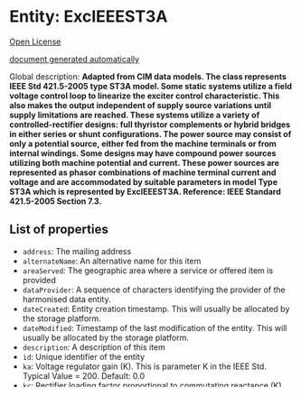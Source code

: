 Entity: ExcIEEEST3A  
===================  
[Open License](https://github.com/smart-data-models//dataModel.EnergyCIM/blob/master/ExcIEEEST3A/LICENSE.md)  
[document generated automatically](https://docs.google.com/presentation/d/e/2PACX-1vTs-Ng5dIAwkg91oTTUdt8ua7woBXhPnwavZ0FxgR8BsAI_Ek3C5q97Nd94HS8KhP-r_quD4H0fgyt3/pub?start=false&loop=false&delayms=3000#slide=id.gb715ace035_0_60)  
Global description: **Adapted from CIM data models. The class represents IEEE Std 421.5-2005 type ST3A model.  Some static systems utilize a field voltage control loop to linearize the exciter control characteristic. This also makes the output independent of supply source variations until supply limitations are reached.  These systems utilize a variety of controlled-rectifier designs: full thyristor complements or hybrid bridges in either series or shunt configurations. The power source may consist of only a potential source, either fed from the machine terminals or from internal windings. Some designs may have compound power sources utilizing both machine potential and current. These power sources are represented as phasor combinations of machine terminal current and voltage and are accommodated by suitable parameters in model Type ST3A which is represented by ExcIEEEST3A.   Reference: IEEE Standard 421.5-2005 Section 7.3.**  

## List of properties  

- `address`: The mailing address  - `alternateName`: An alternative name for this item  - `areaServed`: The geographic area where a service or offered item is provided  - `dataProvider`: A sequence of characters identifying the provider of the harmonised data entity.  - `dateCreated`: Entity creation timestamp. This will usually be allocated by the storage platform.  - `dateModified`: Timestamp of the last modification of the entity. This will usually be allocated by the storage platform.  - `description`: A description of this item  - `id`: Unique identifier of the entity  - `ka`: Voltage regulator gain (K). This is parameter K in the IEEE Std. Typical Value = 200. Default: 0.0  - `kc`: Rectifier loading factor proportional to commutating reactance (K). Typical Value = 0.2. Default: 0.0  - `kg`: Feedback gain constant of the inner loop field regulator (K).  Typical Value = 1. Default: 0.0  - `ki`: Potential circuit gain coefficient (K).  Typical Value = 0. Default: 0.0  - `km`: Forward gain constant of the inner loop field regulator (K).  Typical Value = 7.93. Default: 0.0  - `kp`: Potential circuit gain coefficient (K).  Typical Value = 6.15. Default: 0.0  - `location`:   - `name`: The name of this item.  - `owner`: A List containing a JSON encoded sequence of characters referencing the unique Ids of the owner(s)  - `seeAlso`: list of uri pointing to additional resources about the item  - `source`: A sequence of characters giving the original source of the entity data as a URL. Recommended to be the fully qualified domain name of the source provider, or the URL to the source object.  - `ta`: Voltage regulator time constant (T).  Typical Value = 0. Default: 0  - `tb`: Voltage regulator time constant (T).  Typical Value = 10. Default: 0  - `tc`: Voltage regulator time constant (T).  Typical Value = 1. Default: 0  - `thetap`: Potential circuit phase angle (thetap).  Typical Value = 0. Default: 0.0  - `tm`: Forward time constant of inner loop field regulator (T).  Typical Value = 0.4. Default: 0  - `type`: NGSI type. It has to be ExcIEEEST3A  - `vbmax`: Maximum excitation voltage (V).  Typical Value = 6.9. Default: 0.0  - `vgmax`: Maximum inner loop feedback voltage (V).  Typical Value = 5.8. Default: 0.0  - `vimax`: Maximum voltage regulator input limit (V).  Typical Value = 0.2. Default: 0.0  - `vimin`: Minimum voltage regulator input limit (V).  Typical Value = -0.2. Default: 0.0  - `vmmax`: Maximum inner loop output (V).  Typical Value = 1. Default: 0.0  - `vmmin`: Minimum inner loop output (V).  Typical Value = 0. Default: 0.0  - `vrmax`: Maximum voltage regulator output (V).  Typical Value = 10. Default: 0.0  - `vrmin`: Minimum voltage regulator output (V).  Typical Value = -10. Default: 0.0  - `xl`: Reactance associated with potential source (X).  Typical Value = 0.081. Default: 0.0    
Required properties  
Adapted from CIM data models and CIMpy - [https://github.com/sogno-platform/cimpy](https://github.com/sogno-platform/cimpy). This data model is a direct conversion of the Common Information Model (CIM) specified by the IEC61970 standard into smart data models. The python classes this model is based on were developed by these entities Institute for Automation of Complex Power Systems (ACS), EON Energy Research Center (EONERC) and RWTH University Aachen, Germany. Some properties can have wrong type. This was the case, please raise an issue or send mail to info@smartdatamodels.org.  
## Data Model description of properties  
Sorted alphabetically (click for details)  
<details><summary><strong>full yaml details</strong></summary>    
```yaml  
ExcIEEEST3A:    
  description: 'Adapted from CIM data models. The class represents IEEE Std 421.5-2005 type ST3A model.  Some static systems utilize a field voltage control loop to linearize the exciter control characteristic. This also makes the output independent of supply source variations until supply limitations are reached.  These systems utilize a variety of controlled-rectifier designs: full thyristor complements or hybrid bridges in either series or shunt configurations. The power source may consist of only a potential source, either fed from the machine terminals or from internal windings. Some designs may have compound power sources utilizing both machine potential and current. These power sources are represented as phasor combinations of machine terminal current and voltage and are accommodated by suitable parameters in model Type ST3A which is represented by ExcIEEEST3A.   Reference: IEEE Standard 421.5-2005 Section 7.3.'    
  properties:    
    address:    
      description: 'The mailing address'    
      properties:    
        addressCountry:    
          description: 'Property. The country. For example, Spain. Model:''https://schema.org/addressCountry'''    
          type: string    
        addressLocality:    
          description: 'Property. The locality in which the street address is, and which is in the region. Model:''https://schema.org/addressLocality'''    
          type: string    
        addressRegion:    
          description: 'Property. The region in which the locality is, and which is in the country. Model:''https://schema.org/addressRegion'''    
          type: string    
        postOfficeBoxNumber:    
          description: 'Property. The post office box number for PO box addresses. For example, 03578. Model:''https://schema.org/postOfficeBoxNumber'''    
          type: string    
        postalCode:    
          description: 'Property. The postal code. For example, 24004. Model:''https://schema.org/https://schema.org/postalCode'''    
          type: string    
        streetAddress:    
          description: 'Property. The street address. Model:''https://schema.org/streetAddress'''    
          type: string    
      type: Property    
      x-ngsi:    
        model: https://schema.org/address    
    alternateName:    
      description: 'An alternative name for this item'    
      type: Property    
    areaServed:    
      description: 'The geographic area where a service or offered item is provided'    
      type: Property    
      x-ngsi:    
        model: https://schema.org/Text    
    dataProvider:    
      description: 'A sequence of characters identifying the provider of the harmonised data entity.'    
      type: Property    
    dateCreated:    
      description: 'Entity creation timestamp. This will usually be allocated by the storage platform.'    
      format: date-time    
      type: Property    
    dateModified:    
      description: 'Timestamp of the last modification of the entity. This will usually be allocated by the storage platform.'    
      format: date-time    
      type: Property    
    description:    
      description: 'A description of this item'    
      type: Property    
    id:    
      anyOf: &excieeest3a_-_properties_-_owner_-_items_-_anyof    
        - description: 'Property. Identifier format of any NGSI entity'    
          maxLength: 256    
          minLength: 1    
          pattern: ^[\w\-\.\{\}\$\+\*\[\]`|~^@!,:\\]+$    
          type: string    
        - description: 'Property. Identifier format of any NGSI entity'    
          format: uri    
          type: string    
      description: 'Unique identifier of the entity'    
      type: Property    
    ka:    
      description: 'Voltage regulator gain (K). This is parameter K in the IEEE Std. Typical Value = 200. Default: 0.0'    
      type: number    
      x-ngsi:    
        model: https://schema.org/Number    
    kc:    
      description: 'Rectifier loading factor proportional to commutating reactance (K). Typical Value = 0.2. Default: 0.0'    
      type: number    
      x-ngsi:    
        model: https://schema.org/Number    
    kg:    
      description: 'Feedback gain constant of the inner loop field regulator (K).  Typical Value = 1. Default: 0.0'    
      type: number    
      x-ngsi:    
        model: https://schema.org/Number    
    ki:    
      description: 'Potential circuit gain coefficient (K).  Typical Value = 0. Default: 0.0'    
      type: number    
      x-ngsi:    
        model: https://schema.org/Number    
    km:    
      description: 'Forward gain constant of the inner loop field regulator (K).  Typical Value = 7.93. Default: 0.0'    
      type: number    
      x-ngsi:    
        model: https://schema.org/Number    
    kp:    
      description: 'Potential circuit gain coefficient (K).  Typical Value = 6.15. Default: 0.0'    
      type: number    
      x-ngsi:    
        model: https://schema.org/Number    
    location:    
      $id: https://geojson.org/schema/Geometry.json    
      $schema: "http://json-schema.org/draft-07/schema#"    
      oneOf:    
        - properties:    
            bbox:    
              items:    
                type: number    
              minItems: 4    
              type: array    
            coordinates:    
              items:    
                type: number    
              minItems: 2    
              type: array    
            type:    
              enum:    
                - Point    
              type: string    
          required:    
            - type    
            - coordinates    
          title: 'GeoJSON Point'    
          type: object    
        - properties:    
            bbox:    
              items:    
                type: number    
              minItems: 4    
              type: array    
            coordinates:    
              items:    
                items:    
                  type: number    
                minItems: 2    
                type: array    
              minItems: 2    
              type: array    
            type:    
              enum:    
                - LineString    
              type: string    
          required:    
            - type    
            - coordinates    
          title: 'GeoJSON LineString'    
          type: object    
        - properties:    
            bbox:    
              items:    
                type: number    
              minItems: 4    
              type: array    
            coordinates:    
              items:    
                items:    
                  items:    
                    type: number    
                  minItems: 2    
                  type: array    
                minItems: 4    
                type: array    
              type: array    
            type:    
              enum:    
                - Polygon    
              type: string    
          required:    
            - type    
            - coordinates    
          title: 'GeoJSON Polygon'    
          type: object    
        - properties:    
            bbox:    
              items:    
                type: number    
              minItems: 4    
              type: array    
            coordinates:    
              items:    
                items:    
                  type: number    
                minItems: 2    
                type: array    
              type: array    
            type:    
              enum:    
                - MultiPoint    
              type: string    
          required:    
            - type    
            - coordinates    
          title: 'GeoJSON MultiPoint'    
          type: object    
        - properties:    
            bbox:    
              items:    
                type: number    
              minItems: 4    
              type: array    
            coordinates:    
              items:    
                items:    
                  items:    
                    type: number    
                  minItems: 2    
                  type: array    
                minItems: 2    
                type: array    
              type: array    
            type:    
              enum:    
                - MultiLineString    
              type: string    
          required:    
            - type    
            - coordinates    
          title: 'GeoJSON MultiLineString'    
          type: object    
        - properties:    
            bbox:    
              items:    
                type: number    
              minItems: 4    
              type: array    
            coordinates:    
              items:    
                items:    
                  items:    
                    items:    
                      type: number    
                    minItems: 2    
                    type: array    
                  minItems: 4    
                  type: array    
                type: array    
              type: array    
            type:    
              enum:    
                - MultiPolygon    
              type: string    
          required:    
            - type    
            - coordinates    
          title: 'GeoJSON MultiPolygon'    
          type: object    
      title: 'GeoJSON Geometry'    
    name:    
      description: 'The name of this item.'    
      type: Property    
    owner:    
      description: 'A List containing a JSON encoded sequence of characters referencing the unique Ids of the owner(s)'    
      items:    
        anyOf: *excieeest3a_-_properties_-_owner_-_items_-_anyof    
        description: 'Property. Unique identifier of the entity'    
      type: Property    
    seeAlso:    
      description: 'list of uri pointing to additional resources about the item'    
      oneOf:    
        - items:    
            format: uri    
            type: string    
          minItems: 1    
          type: array    
        - format: uri    
          type: string    
      type: Property    
    source:    
      description: 'A sequence of characters giving the original source of the entity data as a URL. Recommended to be the fully qualified domain name of the source provider, or the URL to the source object.'    
      type: Property    
    ta:    
      description: 'Voltage regulator time constant (T).  Typical Value = 0. Default: 0'    
      type: number    
      x-ngsi:    
        model: https://schema.org/Number    
    tb:    
      description: 'Voltage regulator time constant (T).  Typical Value = 10. Default: 0'    
      type: number    
      x-ngsi:    
        model: https://schema.org/Number    
    tc:    
      description: 'Voltage regulator time constant (T).  Typical Value = 1. Default: 0'    
      type: number    
      x-ngsi:    
        model: https://schema.org/Number    
    thetap:    
      description: 'Potential circuit phase angle (thetap).  Typical Value = 0. Default: 0.0'    
      type: number    
      x-ngsi:    
        model: https://schema.org/Number    
    tm:    
      description: 'Forward time constant of inner loop field regulator (T).  Typical Value = 0.4. Default: 0'    
      type: number    
      x-ngsi:    
        model: https://schema.org/Number    
    type:    
      description: 'NGSI type. It has to be ExcIEEEST3A'    
      enum:    
        - ExcIEEEST3A    
      type: Property    
    vbmax:    
      description: 'Maximum excitation voltage (V).  Typical Value = 6.9. Default: 0.0'    
      type: number    
      x-ngsi:    
        model: https://schema.org/Number    
    vgmax:    
      description: 'Maximum inner loop feedback voltage (V).  Typical Value = 5.8. Default: 0.0'    
      type: number    
      x-ngsi:    
        model: https://schema.org/Number    
    vimax:    
      description: 'Maximum voltage regulator input limit (V).  Typical Value = 0.2. Default: 0.0'    
      type: number    
      x-ngsi:    
        model: https://schema.org/Number    
    vimin:    
      description: 'Minimum voltage regulator input limit (V).  Typical Value = -0.2. Default: 0.0'    
      type: number    
      x-ngsi:    
        model: https://schema.org/Number    
    vmmax:    
      description: 'Maximum inner loop output (V).  Typical Value = 1. Default: 0.0'    
      type: number    
      x-ngsi:    
        model: https://schema.org/Number    
    vmmin:    
      description: 'Minimum inner loop output (V).  Typical Value = 0. Default: 0.0'    
      type: number    
      x-ngsi:    
        model: https://schema.org/Number    
    vrmax:    
      description: 'Maximum voltage regulator output (V).  Typical Value = 10. Default: 0.0'    
      type: number    
      x-ngsi:    
        model: https://schema.org/Number    
    vrmin:    
      description: 'Minimum voltage regulator output (V).  Typical Value = -10. Default: 0.0'    
      type: number    
      x-ngsi:    
        model: https://schema.org/Number    
    xl:    
      description: 'Reactance associated with potential source (X).  Typical Value = 0.081. Default: 0.0'    
      type: number    
      x-ngsi:    
        model: https://schema.org/Number    
  required: []    
  type: object    
```  
</details>    
## Example payloads    
Not available the example of a ExcIEEEST3A in JSON-LD format as key-values. This is compatible with NGSI-v2 when  using `options=keyValues` and returns the context data of an individual entity.  
Not available the example of a ExcIEEEST3A in JSON-LD format as normalized. This is compatible with NGSI-v2 when not using options and returns the context data of an individual entity.  
Not available the example of a ExcIEEEST3A in JSON-LD format as key-values. This is compatible with NGSI-LD when  using `options=keyValues` and returns the context data of an individual entity.  
Not available the example of a ExcIEEEST3A in JSON-LD format as normalized. This is compatible with NGSI-LD when not using options and returns the context data of an individual entity.  
